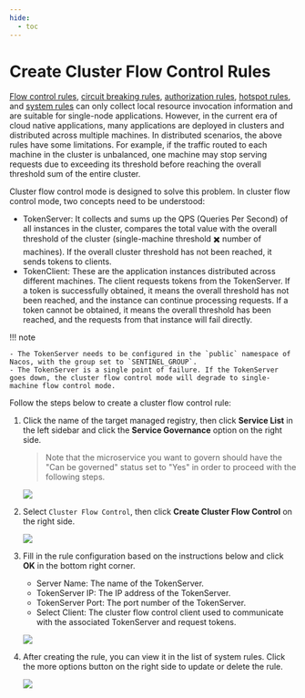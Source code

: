 ```yaml
---
hide:
  - toc
---
```


# Create Cluster Flow Control Rules

[Flow control rules](flow-control.md), [circuit breaking rules](circuit-breaker.md), [authorization rules](auth.md), [hotspot rules](hotspot.md), and [system rules](system.md) can only collect local resource invocation information and are suitable for single-node applications. However, in the current era of cloud native applications, many applications are deployed in clusters and distributed across multiple machines. In distributed scenarios, the above rules have some limitations. For example, if the traffic routed to each machine in the cluster is unbalanced, one machine may stop serving requests due to exceeding its threshold before reaching the overall threshold sum of the entire cluster.

Cluster flow control mode is designed to solve this problem. In cluster flow control mode, two concepts need to be understood:

- TokenServer: It collects and sums up the QPS (Queries Per Second) of all instances in the cluster, compares the total value with the overall threshold of the cluster (single-machine threshold ✖️ number of machines). If the overall cluster threshold has not been reached, it sends tokens to clients.
- TokenClient: These are the application instances distributed across different machines. The client requests tokens from the TokenServer. If a token is successfully obtained, it means the overall threshold has not been reached, and the instance can continue processing requests. If a token cannot be obtained, it means the overall threshold has been reached, and the requests from that instance will fail directly.

!!! note

    - The TokenServer needs to be configured in the `public` namespace of Nacos, with the group set to `SENTINEL_GROUP`.
    - The TokenServer is a single point of failure. If the TokenServer goes down, the cluster flow control mode will degrade to single-machine flow control mode.

Follow the steps below to create a cluster flow control rule:

1. Click the name of the target managed registry, then click __Service List__ in the left sidebar and click the  __Service Governance__ option on the right side.

    > Note that the microservice you want to govern should have the "Can be governed" status set to "Yes" in order to proceed with the following steps.

    ![](https://docs.daocloud.io/daocloud-docs-images/docs/en/docs/skoala/images/gov00.png)

2. Select `Cluster Flow Control`, then click __Create Cluster Flow Control__ on the right side.

    ![](https://docs.daocloud.io/daocloud-docs-images/docs/en/docs/skoala/images/gov17.png)

3. Fill in the rule configuration based on the instructions below and click __OK__ in the bottom right corner.

    - Server Name: The name of the TokenServer.
    - TokenServer IP: The IP address of the TokenServer.
    - TokenServer Port: The port number of the TokenServer.
    - Select Client: The cluster flow control client used to communicate with the associated TokenServer and request tokens.

    ![](https://docs.daocloud.io/daocloud-docs-images/docs/en/docs/skoala/images/gov18.png)

4. After creating the rule, you can view it in the list of system rules. Click the more options button on the right side to update or delete the rule.

    ![](https://docs.daocloud.io/daocloud-docs-images/docs/en/docs/skoala/images/gov19.png)
